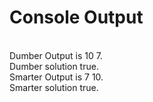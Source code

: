 # Console Output
</br>
Dumber Output is 10 7. </br>
Dumber solution true. </br>
Smarter Output is 7 10. </br>
Smarter solution true. </br>